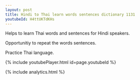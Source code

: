 ```yaml
---
layout: post
title: Hindi to Thai learn words sentences dictionary 1131 
youtubeId: H4ttUKTdKHs
---
```

 
 
Helps to learn Thai words and sentences for Hindi speakers.

Opportunitiy to repeat the words sentences. 

Practice Thai language. 
 
{% include youtubePlayer.html id=page.youtubeId %}
 
 
{% include analytics.html %}